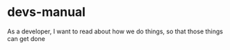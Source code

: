 # devs-manual
As a developer, I want to read about how we do things, so that those things can get done
